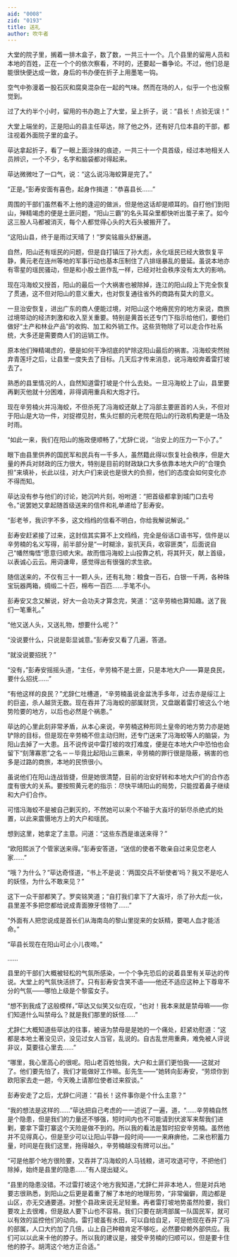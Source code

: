 ```yaml
---
aid: "0008"
zid: "0193"
title: 送礼
author: 吹牛者
---
```


大堂的院子里，搁着一排木盒子，数了数，一共三十一个。几个县里的留用人员和本地的百姓，正在一个个的依次察看，不时的，还要起一番争论。不过，他们总是能很快便达成一致，身后的书办便在折子上用墨笔一钩。

空气中弥漫着一股石灰和腐臭混杂在一起的气味。然而在场的人，似乎一个也没察觉到。

过了大约半个小时，留用的书办跑上了大堂，呈上折子，说：“县长！点验无误！”

大堂上端坐的，正是阳山的县主任荜达，除了他之外，还有好几位本县的干部，都注视着外面院子里的盒子。

荜达拿起折子，看了一眼上面涂抹的痕迹，一共三十一个具首级，经过本地相关人员辨识，一个不少，名字和脑袋都对得起来。

荜达微微吐了一口气，说：“这么说冯海蛟算是完了。”

“正是。”彭寿安面有喜色，起身作揖道：“恭喜县长……”

周围的干部们虽然看不上他的逢迎的做派，但是他这话却是顺耳的。自打他们到阳山，殚精竭虑的便是土匪问题，“阳山三霸”的名头耳朵里都快听出茧子来了。如今这三股人马都被消灭，每个人都觉得心头的大石头被搬开了。

“这阳山县，终于是雨过天晴了！”罗奕铭眉头舒展道。

自然，阳山还有瑶民的问题，但是自打镇压了孙大彪，永化瑶民已经大致恢复平静，黄元老在连州等地的军事行动也基本压制住了八排瑶暴乱的曼延。虽说本地亦有零星的瑶民骚动，但是和小股土匪作乱一样，已经对社会秩序没有太大的影响。

现在冯海蛟又授首，阳山的最后一个大祸害也被除掉，连江的阳山段上下完全恢复了贯通，这不但对阳山的意义重大，也对恢复通往省外的商路有莫大的意义。

一旦治安恢复，进出广东的商人便能过境，对阳山这个地瘠民穷的地方来说，商旅过境带动的经济刺激和收入至关重要。特别是黄首长还专门下指示给他们，要他们做好“土产和林业产品”的收购、加工和外销工作。这些货物除了可以走合作社系统，大多还是需要商人们的运销工作。

原本他们殚精竭虑的，便是如何干净彻底的铲除这阳山最后的祸害。冯海蛟突然抛弃青莲圩之后，让县里一度失去了目标。几天后才传来消息，说冯海蛟奔着雷打坡去了。

熟悉的县里情况的人，自然知道雷打坡是个什么去处。一旦冯海蛟上了山，县里要再剿灭他就十分困难，非得调用重兵和大炮才行。

现在辛劳楠火并冯海蛟，不但杀死了冯海蛟还献上了冯部主要匪首的人头，不但对于阳山是大功一件，对捉襟见肘，焦头烂额的元老院在阳山的行政机构更是一场及时雨。

“如此一来，我们在阳山的施政便顺畅了，”尤辞仁说，“治安上的压力一下小了。”

眼下由县里供养的国民军和民兵有一千多人，虽然籍此得以恢复社会秩序，但是大量的养兵对财政的压力很大，特别是目前的财政缺口大多依靠本地大户的“合理负担”来填补，长此以往，对大户们来说也是很大的负担，他们的态度会如何变化亦不得而知。

荜达没有参与他们的讨论，她沉吟片刻，吩咐道：“把首级都拿到城门口去号令。”说罢她又拿起随首级送来的信件和礼单递给了彭寿安。

“彭老爷，我识字不多，这文绉绉的信看不明白，你给我解说解说。”

彭寿安赶紧接了过来，这封信其实算不上文绉绉，完全是俗话口语书写，信件是以辛劳楠的名义写得，前半部分是“一时糊涂，妄抗天兵，收容匪类”，后面说自己“幡然悔悟”愿意归顺大宋。故而借冯海蛟上山投靠之机，将其歼灭，献上首级，以表诚心云云。用词谦卑，感觉得出有很强的求生欲。

随信送来的，不仅有三十一颗人头，还有礼物：粮食一百石，白银一千两，各种珠宝玩器两箱，绸缎二十匹，棉布一百匹……手笔不小。

彭寿安又念又解说，好大一会功夫才算念完，笑道：“这辛劳楠也算知趣。送了我们一笔重礼。”

“他又送人头，又送礼物，想要什么呢？”

“没说要什么，只说是彰显诚意。”彭寿安又看了几遍，答道。

“就没说要招抚？”

“没有，”彭寿安摇摇头道，“主任，辛劳楠不是土匪，只是本地大户――算是良民，要什么招抚……”

“有他这样的良民？”尤辞仁吐槽道，“辛劳楠虽说金盆洗手多年，过去亦是绥江上的巨盗，杀人越货无数。现在吞并了冯海蛟的部属财货，又盘踞着雷打坡这么个地势险要的地方，以后也必然是个祸患。”

荜达的心里此刻非常矛盾，从本心来说，辛劳楠这种形同土皇帝的地方势力亦是她铲除的目标，但是现在辛劳楠不但主动归附，还专门送来了冯海蛟等人的脑袋，为阳山去掉了一大患。且不说传说中雷打坡的攻打难度，便是在本地大户中恐怕也会留下“刻薄寡恩”之名－－毕竟比起阳山三霸来，辛劳楠的罪行很是隐蔽，祸害的也多是过路的商旅，本地的民愤很小。

虽说他们在阳山连战皆捷，但是她很清楚，目前的治安好转和本地大户们的合作态度有很大的关系。要按照黄元老的指示：尽快平靖阳山的局势，只能捏着鼻子继续和大户们合作。

可惜冯海蛟不是被自己剿灭的，不然她可以来个不输于大崀圩的斩尽杀绝式的处置，以此来震慑地方上的大户和瑶民。

想到这里，她拿定了主意。问道：“这些东西是谁送来得？”

“欧阳熙派了个管家送来得。”彭寿安答道，“送信的使者不敢亲自过来见您老人家……”

“哦？为什么？”荜达奇怪道，“书上不是说：‘两国交兵不斩使者’吗？我又不是吃人的妖怪，为什么不敢来见？”

这下一众干部都笑了。罗奕铭笑道；“自打我们拿下了大崀圩，杀了孙大彪一伙，县里差不多把您都给说成青面獠牙怪物了……”

“外面有人把您说成是首长们从海南岛的黎山里捉来的女妖精，要喝人血才能活命。”

“荜县长现在在阳山可止小儿夜啼。”

……

县里的干部们大概被轻松的气氛所感染，一个个争先恐后的说着县里有关荜达的传说。大堂上的气氛快活挤了。只有彭寿安含笑不语――他还不适应这种上下尊卑不分的气氛――哪怕上级是个黎蛮女子。

“想不到我成了这般模样，”荜达又似笑又似在叹，“也对！我本来就是禁母嘛――你们知道什么叫禁母么？就是我们那里的妖怪……”

尤辞仁大概知道些荜达的往事，被诬为禁母是是她的一个痛处，赶紧劝慰道：“这都是本地土著没见识，没见过女人当官，乱说的。自古乱世用重典，难免被人评说非议，莫要往心里去……”

“哪里，我心里高心的很呢。阳山老百姓怕我，大户和土匪们更怕我――这就对了。他们要先怕了，我们才能做好工作嘛。彭先生――”她转向彭寿安，“劳烦你到欧阳家去走一趟，今天晚上请那位使者过来叙谈。”

彭寿安走了之后，尤辞仁问道：“县长！这件事你是个什么主意？”

“我的想法是这样的……”荜达把自己考虑的一一述说了一遍，道，“……辛劳楠自然是个隐患，但是我们的力量还不够强，短时间内也不可能请到伏波军来帮我们进剿，要拿下雷打寨这个天险是做不到的。所以我的看法是暂时招安辛劳楠。虽然他并不见得真心，但是至少可以让阳山平静一段时间――一来麻痹他，二来也积蓄力量，时间是在我们这里，拖得越久，辛劳楠越没有牌可以出。”

“可是他那个地方很险要，又吞并了冯海蛟的人马钱粮，进可攻退可守，不把他们除掉，始终是县里的隐患……”有人提出疑义。

“县里的隐患没错。不过雷打坡这个地方我知道，”尤辞仁并非本地人，但是对兵地要志很熟悉，到阳山之后更是着重了解了本地的地理形势，“非常偏僻，周边都是山区，亦无交通要道。对整个县政来说无足轻重。再者雷打坡地势虽然险要，我们要攻上去很难，但是敌人要下山也不容易。我们只要在胡湾部属一队国民军，就可以有效的监控他们的动向。雷打坡虽有水田，可以自给自足，可是他现在吞并了冯的部属，人口大约加了几倍，山上自己种粮肯定不够吃，必然要仰赖外部供应。我们可以以此来卡他的脖子。所以我的建议是，接受辛劳楠的归顺可以，但是要卡住他的脖子。胡湾这个地方正合适。”
